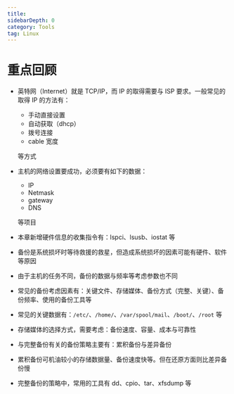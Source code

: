 ```yaml
---
title: 
sidebarDepth: 0 
category: Tools 
tag: Linux
---
```

# 重点回顾

- 英特网（Internet）就是 TCP/IP，而 IP 的取得需要与 ISP 要求。一般常见的取得 IP 的方法有：

  - 手动直接设置
  - 自动获取（dhcp）
  - 拨号连接
  - cable 宽度

  等方式

- 主机的网络设置要成功，必须要有如下的数据：

  - IP
  - Netmask
  - gateway
  - DNS

  等项目

- 本章新增硬件信息的收集指令有：lspci、lsusb、iostat 等

- 备份是系统损坏时等待救援的救星，但造成系统损坏的因素可能有硬件、软件等原因

- 由于主机的任务不同，备份的数据与频率等考虑参数也不同

- 常见的备份考虑因素有：关键文件、存储媒体、备份方式（完整、关键）、备份频率、使用的备份工具等

- 常见的关键数据有：`/etc/`、`/home/`、`/var/spool/mail`、`/boot/`、`/root` 等

- 存储媒体的选择方式，需要考虑：备份速度、容量、成本与可靠性

- 与完整备份有关的备份策略主要有：累积备份与差异备份

- 累积备份可机油较小的存储数据量、备份速度快等。但在还原方面则比差异备份慢

- 完整备份的策略中，常用的工具有 dd、cpio、tar、xfsdump 等
